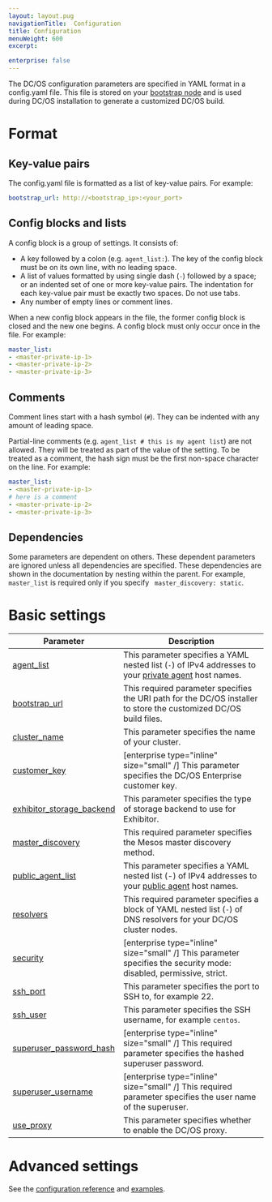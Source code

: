 ```yaml
---
layout: layout.pug
navigationTitle:  Configuration
title: Configuration
menuWeight: 600
excerpt:

enterprise: false
---
```


<!-- This source repo for this topic is https://github.com/dcos/dcos-docs -->


The DC/OS configuration parameters are specified in YAML format in a config.yaml file. This file is stored on your [bootstrap node](/1.9/installing/ent/custom/system-requirements/#bootstrap-node) and is used during DC/OS installation to generate a customized DC/OS build.

# Format

## Key-value pairs
The config.yaml file is formatted as a list of key-value pairs. For example:

```yaml
bootstrap_url: http://<bootstrap_ip>:<your_port>
```

## Config blocks and lists
A config block is a group of settings. It consists of:

- A key followed by a colon (e.g. `agent_list:`). The key of the config block must be on its own line, with no leading space.
- A list of values formatted by using single dash (`-`) followed by a space; or an indented set of one or more key-value pairs. The indentation for each key-value pair must be exactly two spaces. Do not use tabs.
- Any number of empty lines or comment lines.

When a new config block appears in the file, the former config block is closed and the new one begins. A config block must only occur once in the file. For example:

```yaml
master_list:
- <master-private-ip-1>
- <master-private-ip-2>
- <master-private-ip-3>
```

## Comments
Comment lines start with a hash symbol (`#`). They can be indented with any amount of leading space.

Partial-line comments (e.g. `agent_list # this is my agent list`) are not allowed. They will be treated as part of the value of the setting. To be treated as a comment, the hash sign must be the first non-space character on the line. For example:

```yaml
master_list:
- <master-private-ip-1>
# here is a comment
- <master-private-ip-2>
- <master-private-ip-3>
```

## Dependencies
Some parameters are dependent on others. These dependent parameters are ignored unless all dependencies are specified. These dependencies are shown in the documentation by nesting within the parent. For example, `master_list` is required only if you specify ` master_discovery: static`.

# Basic settings

| Parameter                              | Description                                                                                                                                               |
|----------------------------------------|-----------------------------------------------------------------------------------------------------------------------------------------------------------|
| [agent_list](/1.9/installing/ent/custom/configuration/configuration-parameters/#agent-list)      | This parameter specifies a YAML nested list (`-`) of IPv4 addresses to your [private agent](/1.9/overview/concepts/#private-agent-node) host names.                  |
| [bootstrap_url](/1.9/installing/ent/custom/configuration/configuration-parameters/#bootstrap-url)                          | This required parameter specifies the URI path for the DC/OS installer to store the customized DC/OS build files.                                         |
| [cluster_name](/1.9/installing/ent/custom/configuration/configuration-parameters/#cluster-name)                           | This parameter specifies the name of your cluster.    |
| [customer_key](/1.9/installing/ent/custom/configuration/configuration-parameters/#customer-key-enterprise)                  | [enterprise type="inline" size="small" /] This parameter specifies the DC/OS Enterprise customer key.   |
| [exhibitor_storage_backend](/1.9/installing/ent/custom/configuration/configuration-parameters/#exhibitor-storage-backend)         | This parameter specifies the type of storage backend to use for Exhibitor.          |
| [master_discovery](/1.9/installing/ent/custom/configuration/configuration-parameters/#master-discovery)                          | This required parameter specifies the Mesos master discovery method.         |
| [public_agent_list](/1.9/installing/ent/custom/configuration/configuration-parameters/#public-agent-list)       | This parameter specifies a YAML nested list (-) of IPv4 addresses to your [public agent](/1.9/overview/concepts/#public-agent-node) host names.    |
| [resolvers](/1.9/installing/ent/custom/configuration/configuration-parameters/#resolvers)       | This required parameter specifies a block of YAML nested list (`-`) of DNS resolvers for your DC/OS cluster nodes.   |
| [security](/1.9/installing/ent/custom/configuration/configuration-parameters/#security-enterprise)                           | [enterprise type="inline" size="small" /] This parameter specifies the security mode: disabled, permissive, strict.  |
| [ssh_port](/1.9/installing/ent/custom/configuration/configuration-parameters/#ssh-port)                           | This parameter specifies the port to SSH to, for example 22.          |
| [ssh_user](/1.9/installing/ent/custom/configuration/configuration-parameters/#ssh-user)                           | This parameter specifies the SSH username, for example `centos`.     |
| [superuser_password_hash](/1.9/installing/ent/custom/configuration/configuration-parameters/#superuser-password-hash-enterprise)            | [enterprise type="inline" size="small" /] This required parameter specifies the hashed superuser password.      |
| [superuser_username](/1.9/installing/ent/custom/configuration/configuration-parameters/#superuser-username-enterprise)               | [enterprise type="inline" size="small" /] This required parameter specifies the user name of the superuser.    |
| [use_proxy](/1.9/installing/ent/custom/configuration/configuration-parameters/#use-proxy)        | This parameter specifies whether to enable the DC/OS proxy.     |


# Advanced settings

See the [configuration reference](/1.9/installing/ent/custom/configuration/configuration-parameters/) and [examples](/1.9/installing/ent/custom/configuration/examples/).
